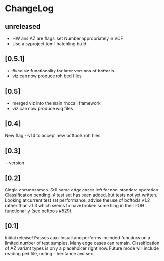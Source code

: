 # ChangeLog

## unreleased
- HW and AZ are flags, set Number appropriately in VCF
- Use a pyproject.toml, hatchling build

## [0.5.1]
- fixed viz functionality for later versions of bcftools
- viz can now produce roh bed files

## [0.5]
- merged viz into the main rhocall framework
- viz can now produce wig files

## [0.4]
New flag --v14 to accept new bcftools roh files.

## [0.3]
--version

## [0.2]

Single chromosomes. Still some edge cases left for non-standard operation.
Classification pending. A test set has been added, but tests not yet written.
Looking at current test set performance, advise the use of bcftools v1.2 rather
than v.1.3 which seems to have broken something in their ROH functionality
(see bcftools #529).

## [0.1]

Initial release! Passes auto-install and performs intended functions on a
limited number of test samples.
Many edge cases can remain. Classification of AZ variant types is only
a placeholder right now. Future mode will include reading ped file,
noting inheritance and sex.
